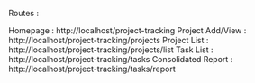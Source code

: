 Routes :

Homepage : http://localhost/project-tracking
Project Add/View : http://localhost/project-tracking/projects
Project List : http://localhost/project-tracking/projects/list
Task List : http://localhost/project-tracking/tasks
Consolidated Report : http://localhost/project-tracking/tasks/report
